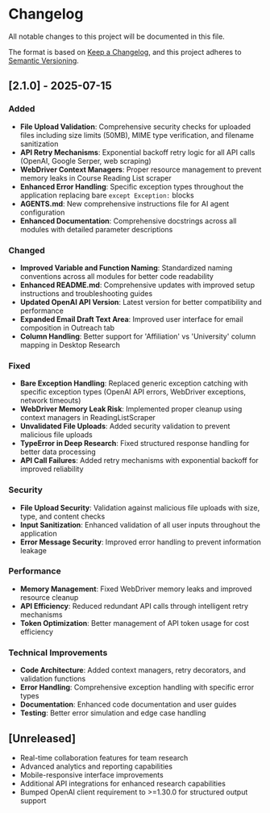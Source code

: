 # Changelog

All notable changes to this project will be documented in this file.

The format is based on [Keep a Changelog](https://keepachangelog.com/en/1.0.0/),
and this project adheres to [Semantic Versioning](https://semver.org/spec/v2.0.0.html).

## [2.1.0] - 2025-07-15

### Added
- **File Upload Validation**: Comprehensive security checks for uploaded files including size limits (50MB), MIME type verification, and filename sanitization
- **API Retry Mechanisms**: Exponential backoff retry logic for all API calls (OpenAI, Google Serper, web scraping)
- **WebDriver Context Managers**: Proper resource management to prevent memory leaks in Course Reading List scraper
- **Enhanced Error Handling**: Specific exception types throughout the application replacing bare `except Exception:` blocks
- **AGENTS.md**: New comprehensive instructions file for AI agent configuration
- **Enhanced Documentation**: Comprehensive docstrings across all modules with detailed parameter descriptions

### Changed
- **Improved Variable and Function Naming**: Standardized naming conventions across all modules for better code readability
- **Enhanced README.md**: Comprehensive updates with improved setup instructions and troubleshooting guides
- **Updated OpenAI API Version**: Latest version for better compatibility and performance
- **Expanded Email Draft Text Area**: Improved user interface for email composition in Outreach tab
- **Column Handling**: Better support for 'Affiliation' vs 'University' column mapping in Desktop Research

### Fixed
- **Bare Exception Handling**: Replaced generic exception catching with specific exception types (OpenAI API errors, WebDriver exceptions, network timeouts)
- **WebDriver Memory Leak Risk**: Implemented proper cleanup using context managers in ReadingListScraper
- **Unvalidated File Uploads**: Added security validation to prevent malicious file uploads
- **TypeError in Deep Research**: Fixed structured response handling for better data processing
- **API Call Failures**: Added retry mechanisms with exponential backoff for improved reliability

### Security
- **File Upload Security**: Validation against malicious file uploads with size, type, and content checks
- **Input Sanitization**: Enhanced validation of all user inputs throughout the application
- **Error Message Security**: Improved error handling to prevent information leakage

### Performance
- **Memory Management**: Fixed WebDriver memory leaks and improved resource cleanup
- **API Efficiency**: Reduced redundant API calls through intelligent retry mechanisms
- **Token Optimization**: Better management of API token usage for cost efficiency

### Technical Improvements
- **Code Architecture**: Added context managers, retry decorators, and validation functions
- **Error Handling**: Comprehensive exception handling with specific error types
- **Documentation**: Enhanced code documentation and user guides
- **Testing**: Better error simulation and edge case handling

## [Unreleased]
- Real-time collaboration features for team research
- Advanced analytics and reporting capabilities
- Mobile-responsive interface improvements
- Additional API integrations for enhanced research capabilities
- Bumped OpenAI client requirement to >=1.30.0 for structured output support

